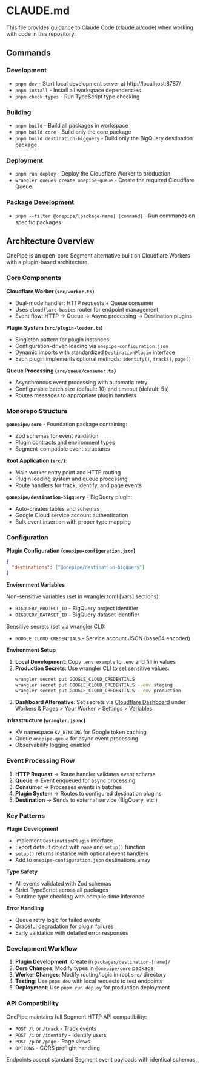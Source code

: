 # CLAUDE.md

This file provides guidance to Claude Code (claude.ai/code) when working with code in this repository.

## Commands

### Development

- `pnpm dev` - Start local development server at http://localhost:8787/
- `pnpm install` - Install all workspace dependencies
- `pnpm check:types` - Run TypeScript type checking

### Building

- `pnpm build` - Build all packages in workspace
- `pnpm build:core` - Build only the core package
- `pnpm build:destination-bigquery` - Build only the BigQuery destination package

### Deployment

- `pnpm run deploy` - Deploy the Cloudflare Worker to production
- `wrangler queues create onepipe-queue` - Create the required Cloudflare Queue

### Package Development

- `pnpm --filter @onepipe/[package-name] [command]` - Run commands on specific packages

## Architecture Overview

OnePipe is an open-core Segment alternative built on Cloudflare Workers with a plugin-based architecture.

### Core Components

**Cloudflare Worker (`src/worker.ts`)**

- Dual-mode handler: HTTP requests + Queue consumer
- Uses `cloudflare-basics` router for endpoint management
- Event flow: HTTP → Queue → Async processing → Destination plugins

**Plugin System (`src/plugin-loader.ts`)**

- Singleton pattern for plugin instances
- Configuration-driven loading via `onepipe-configuration.json`
- Dynamic imports with standardized `DestinationPlugin` interface
- Each plugin implements optional methods: `identify()`, `track()`, `page()`

**Queue Processing (`src/queue/consumer.ts`)**

- Asynchronous event processing with automatic retry
- Configurable batch size (default: 10) and timeout (default: 5s)
- Routes messages to appropriate plugin handlers

### Monorepo Structure

**`@onepipe/core`** - Foundation package containing:

- Zod schemas for event validation
- Plugin contracts and environment types
- Segment-compatible event structures

**Root Application (`src/`)**:

- Main worker entry point and HTTP routing
- Plugin loading system and queue processing
- Route handlers for track, identify, and page events

**`@onepipe/destination-bigquery`** - BigQuery plugin:

- Auto-creates tables and schemas
- Google Cloud service account authentication
- Bulk event insertion with proper type mapping

### Configuration

**Plugin Configuration (`onepipe-configuration.json`)**

```json
{
  "destinations": ["@onepipe/destination-bigquery"]
}
```

**Environment Variables**

Non-sensitive variables (set in wrangler.toml [vars] sections):

- `BIGQUERY_PROJECT_ID` - BigQuery project identifier
- `BIGQUERY_DATASET_ID` - BigQuery dataset identifier

Sensitive secrets (set via wrangler CLI):

- `GOOGLE_CLOUD_CREDENTIALS` - Service account JSON (base64 encoded)

**Environment Setup**

1. **Local Development**: Copy `.env.example` to `.env` and fill in values
2. **Production Secrets**: Use wrangler CLI to set sensitive values:
   ```bash
   wrangler secret put GOOGLE_CLOUD_CREDENTIALS
   wrangler secret put GOOGLE_CLOUD_CREDENTIALS --env staging
   wrangler secret put GOOGLE_CLOUD_CREDENTIALS --env production
   ```
3. **Dashboard Alternative**: Set secrets via [Cloudflare Dashboard](https://developers.cloudflare.com/workers/configuration/environment-variables/#add-environment-variables-via-the-dashboard) under Workers & Pages > Your Worker > Settings > Variables

**Infrastructure (`wrangler.jsonc`)**

- KV namespace `KV_BINDING` for Google token caching
- Queue `onepipe-queue` for async event processing
- Observability logging enabled

### Event Processing Flow

1. **HTTP Request** → Route handler validates event schema
2. **Queue** → Event enqueued for async processing
3. **Consumer** → Processes events in batches
4. **Plugin System** → Routes to configured destination plugins
5. **Destination** → Sends to external service (BigQuery, etc.)

### Key Patterns

**Plugin Development**

- Implement `DestinationPlugin` interface
- Export default object with `name` and `setup()` function
- `setup()` returns instance with optional event handlers
- Add to `onepipe-configuration.json` destinations array

**Type Safety**

- All events validated with Zod schemas
- Strict TypeScript across all packages
- Runtime type checking with compile-time inference

**Error Handling**

- Queue retry logic for failed events
- Graceful degradation for plugin failures
- Early validation with detailed error responses

### Development Workflow

1. **Plugin Development**: Create in `packages/destination-[name]/`
2. **Core Changes**: Modify types in `@onepipe/core` package
3. **Worker Changes**: Modify routing/logic in root `src/` directory
4. **Testing**: Use `pnpm dev` with local requests to test endpoints
5. **Deployment**: Use `pnpm run deploy` for production deployment

### API Compatibility

OnePipe maintains full Segment HTTP API compatibility:

- `POST /t` or `/track` - Track events
- `POST /i` or `/identify` - Identify users
- `POST /p` or `/page` - Page views
- `OPTIONS` - CORS preflight handling

Endpoints accept standard Segment event payloads with identical schemas.
